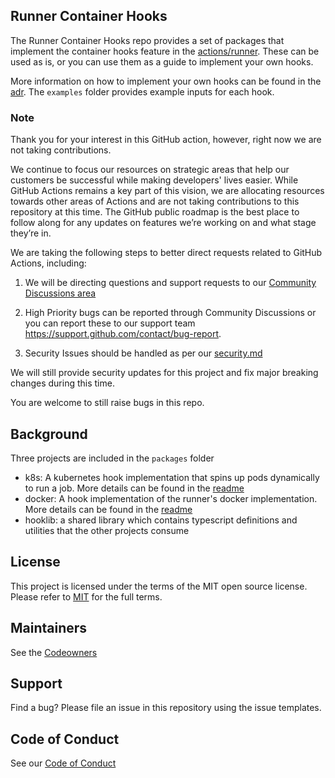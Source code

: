 ## Runner Container Hooks
The Runner Container Hooks repo provides a set of packages that implement the container hooks feature in the [actions/runner](https://github.com/actions/runner). These can be used as is, or you can use them as a guide to implement your own hooks.

More information on how to implement your own hooks can be found in the [adr](https://github.com/actions/runner/pull/1891). The `examples` folder provides example inputs for each hook.

### Note

Thank you for your interest in this GitHub action, however, right now we are not taking contributions. 

We continue to focus our resources on strategic areas that help our customers be successful while making developers' lives easier. While GitHub Actions remains a key part of this vision, we are allocating resources towards other areas of Actions and are not taking contributions to this repository at this time. The GitHub public roadmap is the best place to follow along for any updates on features we’re working on and what stage they’re in.

We are taking the following steps to better direct requests related to GitHub Actions, including:

1. We will be directing questions and support requests to our [Community Discussions area](https://github.com/orgs/community/discussions/categories/actions)

2. High Priority bugs can be reported through Community Discussions or you can report these to our support team https://support.github.com/contact/bug-report.

3. Security Issues should be handled as per our [security.md](security.md)

We will still provide security updates for this project and fix major breaking changes during this time.

You are welcome to still raise bugs in this repo.

## Background 

Three projects are included in the `packages` folder
- k8s: A kubernetes hook implementation that spins up pods dynamically to run a job. More details can be found in the [readme](./packages/k8s/README.md)
- docker: A hook implementation of the runner's docker implementation. More details can be found in the [readme](./packages/docker/README.md)
- hooklib: a shared library which contains typescript definitions and utilities that the other projects consume

## License 

This project is licensed under the terms of the MIT open source license. Please refer to [MIT](./LICENSE.md) for the full terms.

## Maintainers 

See the [Codeowners](./CODEOWNERS)

## Support

Find a bug? Please file an issue in this repository using the issue templates.

## Code of Conduct

See our [Code of Conduct](./CODE_OF_CONDUCT.MD)
